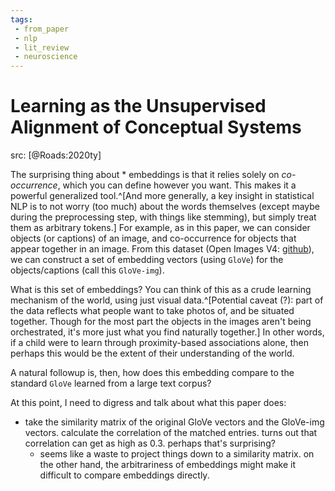 ```yaml
---
tags:
 - from_paper
 - nlp
 - lit_review
 - neuroscience
---
```


# Learning as the Unsupervised Alignment of Conceptual Systems

src: [@Roads:2020ty]

The surprising thing about \* embeddings is that it relies solely on *co-occurrence*, which you can define however you want. This makes it a powerful generalized tool.^[And more generally, a key insight in statistical NLP is to not worry (too much) about the words themselves (except maybe during the preprocessing step, with things like stemming), but simply treat them as arbitrary tokens.] For example, as in this paper, we can consider objects (or captions) of an image, and co-occurrence for objects that appear together in an image. From this dataset (Open Images V4: [github](https://github.com/openimages/dataset)), we can construct a set of embedding vectors (using `GloVe`) for the objects/captions (call this `GloVe-img`).

What is this set of embeddings? You can think of this as a crude learning mechanism of the world, using just visual data.^[Potential caveat (?): part of the data reflects what people want to take photos of, and be situated together. Though for the most part the objects in the images aren't being orchestrated, it's more just what you find naturally together.] In other words, if a child were to learn through proximity-based associations alone, then perhaps this would be the extent of their understanding of the world.

A natural followup is, then, how does this embedding compare to the standard `GloVe` learned from a large text corpus?

At this point, I need to digress and talk about what this paper does:

 - take the similarity matrix of the original GloVe vectors and the GloVe-img vectors. calculate the correlation of the matched entries. turns out that correlation can get as high as 0.3. perhaps that's surprising?
   + seems like a waste to project things down to a similarity matrix. on the other hand, the arbitrariness of embeddings might make it difficult to compare embeddings directly.

